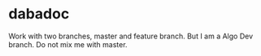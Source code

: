 # dabadoc
Work with two branches, master and feature branch. But I am a Algo Dev branch. Do not mix me with master.
